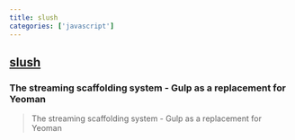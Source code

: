 ```yaml
---
title: slush
categories: ['javascript']
---
```

## [slush](https://github.com/slushjs/slush)

### The streaming scaffolding system - Gulp as a replacement for Yeoman

> The streaming scaffolding system - Gulp as a replacement for Yeoman
